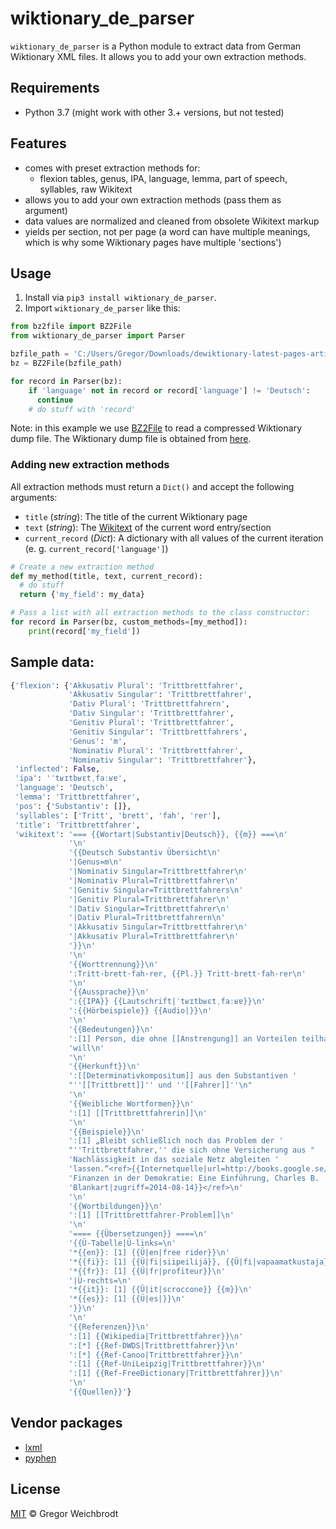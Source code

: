 # wiktionary_de_parser
`wiktionary_de_parser` is a Python module to extract data from German Wiktionary XML files. It allows you to add your own extraction methods.

## Requirements
- Python 3.7 (might work with other 3.+ versions, but not tested)

## Features
- comes with preset extraction methods for:
  - flexion tables, genus, IPA, language, lemma, part of speech, syllables, raw Wikitext
- allows you to add your own extraction methods (pass them as argument)
- data values are normalized and cleaned from obsolete Wikitext markup
- yields per section, not per page (a word can have multiple meanings, which is why some Wiktionary pages have multiple 'sections')

## Usage
1. Install via `pip3 install wiktionary_de_parser`.
2. Import `wiktionary_de_parser` like this:

```python
from bz2file import BZ2File
from wiktionary_de_parser import Parser

bzfile_path = 'C:/Users/Gregor/Downloads/dewiktionary-latest-pages-articles-multistream.xml.bz2'
bz = BZ2File(bzfile_path)

for record in Parser(bz):
    if 'language' not in record or record['language'] != 'Deutsch':
      continue
    # do stuff with 'record'
```
Note: in this example we use [BZ2File](https://pypi.org/project/bz2file/) to read a compressed Wiktionary dump file.
The Wiktionary dump file is obtained from [here](https://dumps.wikimedia.org/dewiktionary/).

### Adding new extraction methods
All extraction methods must return a `Dict()` and accept the following arguments:
- `title` (_string_): The title of the current Wiktionary page
- `text` (_string_): The [Wikitext](https://en.wikipedia.org/wiki/Wiki#Editing) of the current word entry/section
- `current_record` (_Dict_): A dictionary with all values of the current iteration (e. g. `current_record['language']`)

```python
# Create a new extraction method
def my_method(title, text, current_record):
  # do stuff
  return {'my_field': my_data}

# Pass a list with all extraction methods to the class constructor:
for record in Parser(bz, custom_methods=[my_method]):
    print(record['my_field'])
```

## Sample data:
```python
{'flexion': {'Akkusativ Plural': 'Trittbrettfahrer',
             'Akkusativ Singular': 'Trittbrettfahrer',
             'Dativ Plural': 'Trittbrettfahrern',
             'Dativ Singular': 'Trittbrettfahrer',
             'Genitiv Plural': 'Trittbrettfahrer',
             'Genitiv Singular': 'Trittbrettfahrers',
             'Genus': 'm',
             'Nominativ Plural': 'Trittbrettfahrer',
             'Nominativ Singular': 'Trittbrettfahrer'},
 'inflected': False,
 'ipa': 'ˈtʁɪtbʁɛtˌfaːʁɐ',
 'language': 'Deutsch',
 'lemma': 'Trittbrettfahrer',
 'pos': {'Substantiv': []},
 'syllables': ['Tritt', 'brett', 'fah', 'rer'],
 'title': 'Trittbrettfahrer',
 'wikitext': '=== {{Wortart|Substantiv|Deutsch}}, {{m}} ===\n'
             '\n'
             '{{Deutsch Substantiv Übersicht\n'
             '|Genus=m\n'
             '|Nominativ Singular=Trittbrettfahrer\n'
             '|Nominativ Plural=Trittbrettfahrer\n'
             '|Genitiv Singular=Trittbrettfahrers\n'
             '|Genitiv Plural=Trittbrettfahrer\n'
             '|Dativ Singular=Trittbrettfahrer\n'
             '|Dativ Plural=Trittbrettfahrern\n'
             '|Akkusativ Singular=Trittbrettfahrer\n'
             '|Akkusativ Plural=Trittbrettfahrer\n'
             '}}\n'
             '\n'
             '{{Worttrennung}}\n'
             ':Tritt·brett·fah·rer, {{Pl.}} Tritt·brett·fah·rer\n'
             '\n'
             '{{Aussprache}}\n'
             ':{{IPA}} {{Lautschrift|ˈtʁɪtbʁɛtˌfaːʁɐ}}\n'
             ':{{Hörbeispiele}} {{Audio|}}\n'
             '\n'
             '{{Bedeutungen}}\n'
             ':[1] Person, die ohne [[Anstrengung]] an Vorteilen teilhaben '
             'will\n'
             '\n'
             '{{Herkunft}}\n'
             ':[[Determinativkompositum]] aus den Substantiven '
             "''[[Trittbrett]]'' und ''[[Fahrer]]''\n"
             '\n'
             '{{Weibliche Wortformen}}\n'
             ':[1] [[Trittbrettfahrerin]]\n'
             '\n'
             '{{Beispiele}}\n'
             ':[1] „Bleibt schließlich noch das Problem der '
             "''Trittbrettfahrer,'' die sich ohne Versicherung aus "
             'Nachlässigkeit in das soziale Netz abgleiten '
             'lassen.“<ref>{{Internetquelle|url=http://books.google.se/books?id=VjLq84xNpfMC&pg=PA446&dq=trittbrettfahrer&hl=de&sa=X&ei=8AztU4aVJYq_ygOd1oKIDA&ved=0CEEQ6AEwBjgK#v=onepage&q=trittbrettfahrer&f=false|titel=Öffentliche '
             'Finanzen in der Demokratie: Eine Einführung, Charles B. '
             'Blankart|zugriff=2014-08-14}}</ref>\n'
             '\n'
             '{{Wortbildungen}}\n'
             ':[1] [[Trittbrettfahrer-Problem]]\n'
             '\n'
             '==== {{Übersetzungen}} ====\n'
             '{{Ü-Tabelle|Ü-links=\n'
             '*{{en}}: [1] {{Ü|en|free rider}}\n'
             '*{{fi}}: [1] {{Ü|fi|siipeilijä}}, {{Ü|fi|vapaamatkustaja}}\n'
             '*{{fr}}: [1] {{Ü|fr|profiteur}}\n'
             '|Ü-rechts=\n'
             '*{{it}}: [1] {{Ü|it|scroccone}} {{m}}\n'
             '*{{es}}: [1] {{Ü|es|}}\n'
             '}}\n'
             '\n'
             '{{Referenzen}}\n'
             ':[1] {{Wikipedia|Trittbrettfahrer}}\n'
             ':[*] {{Ref-DWDS|Trittbrettfahrer}}\n'
             ':[*] {{Ref-Canoo|Trittbrettfahrer}}\n'
             ':[1] {{Ref-UniLeipzig|Trittbrettfahrer}}\n'
             ':[1] {{Ref-FreeDictionary|Trittbrettfahrer}}\n'
             '\n'
             '{{Quellen}}'}
```

## Vendor packages
- [lxml](https://lxml.de)
- [pyphen](https://pyphen.org)

## License
[MIT](https://github.com/gambolputty/wiktionary_de_parser/blob/master/LICENSE.md) © Gregor Weichbrodt
